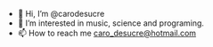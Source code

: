 - 👋 Hi, I’m @carodesucre
- 👀 I’m interested in music, science and programing.  
- 📫 How to reach me caro_desucre@hotmail.com

<!---
carodesucre/carodesucre is a ✨ special ✨ repository because its `README.md` (this file) appears on your GitHub profile.
You can click the Preview link to take a look at your changes.
--->
